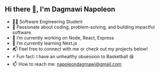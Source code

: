 ## Hi there 👋, I'm Dagmawi Napoleon

- 👨‍💻 Software Engineering Student
- 🔧 Passionate about coding, problem-solving, and building impactful software.
- 🔭 I’m currently working on Node, React, Express
- 🌱 I’m currently learning Next.js
- 📬 Feel free to connect with me or check out my projects below!
- ⚡ Fun fact: I have an unhealthy obsession to Basketball 😆
- 📫 How to reach me: napoleondagmawi@gmail.com
<!--
**Dagin34/Dagin34** is a ✨ _special_ ✨ repository because its `README.md` (this file) appears on your GitHub profile.

Here are some ideas to get you started:

- 👨‍💻 Dagmawi | Software Engineering Student
- 🔭 I’m currently working on ...
- 🌱 I’m currently learning ...
- 👯 I’m looking to collaborate on ...
- 🤔 I’m looking for help with ...
- 💬 Ask me about ...
- 📫 How to reach me: ...
- 😄 Pronouns: ...
- ⚡ Fun fact: ...
-->
